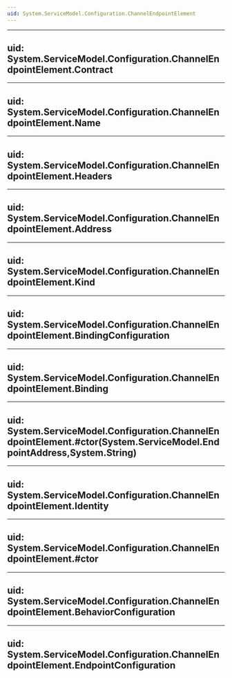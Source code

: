 ```yaml
---
uid: System.ServiceModel.Configuration.ChannelEndpointElement
---
```


---
uid: System.ServiceModel.Configuration.ChannelEndpointElement.Contract
---

---
uid: System.ServiceModel.Configuration.ChannelEndpointElement.Name
---

---
uid: System.ServiceModel.Configuration.ChannelEndpointElement.Headers
---

---
uid: System.ServiceModel.Configuration.ChannelEndpointElement.Address
---

---
uid: System.ServiceModel.Configuration.ChannelEndpointElement.Kind
---

---
uid: System.ServiceModel.Configuration.ChannelEndpointElement.BindingConfiguration
---

---
uid: System.ServiceModel.Configuration.ChannelEndpointElement.Binding
---

---
uid: System.ServiceModel.Configuration.ChannelEndpointElement.#ctor(System.ServiceModel.EndpointAddress,System.String)
---

---
uid: System.ServiceModel.Configuration.ChannelEndpointElement.Identity
---

---
uid: System.ServiceModel.Configuration.ChannelEndpointElement.#ctor
---

---
uid: System.ServiceModel.Configuration.ChannelEndpointElement.BehaviorConfiguration
---

---
uid: System.ServiceModel.Configuration.ChannelEndpointElement.EndpointConfiguration
---
